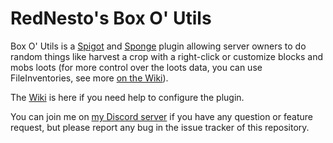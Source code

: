 # RedNesto's Box O' Utils

Box O' Utils is a [Spigot](https://www.spigotmc.org/resources/rednestos-box-o-utils.52237//) and [Sponge](https://ore.spongepowered.org/RedNesto/Box-O'-Utils) plugin allowing server owners to do random things like harvest a crop with a right-click or customize blocks and mobs loots (for more control over the loots data, you can use FileInventories, see more [on the Wiki](https://github.com/RedNesto/BoxOUtils/wiki/FileInventories-Integration)).

The [Wiki](https://github.com/RedNesto/BoxOUtils/wiki) is here if you need help to configure the plugin.

You can join me on [my Discord server](https://discord.gg/zUgFWV8) if you have any question or feature request, but please report any bug in the issue tracker of this repository.
